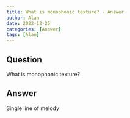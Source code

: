 ```yaml
---
title: What is monophonic texture? - Answer
author: Alan
date: 2022-12-25
categories: [Answer]
tags: [Alan]
---
```


## Question

What is monophonic texture?



## Answer

Single line of melody